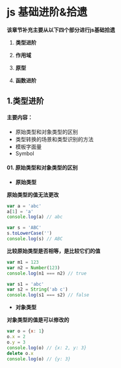 # js 基础进阶&拾遗

**该章节补充主要从以下四个部分进行js基础拾遗**

1. **类型进阶**

2. **作用域**

3. **原型**

4. **函数进阶**

   

## 1.类型进阶

#### 主要内容：

+ 原始类型和对象类型的区别
+ 类型转换的场景和类型识别的方法
+ 模板字面量
+ Symbol



#### 01. 原始类型和对象类型的区别

+ **原始类型**

**原始类型的值无法更改**

```js
var a = 'abc'
a[1] = 'a'
console.log(a) // abc

var s = 'ABC'
s.toLowerCase('')
console.log(s) // ABC
```

**比较原始类型是否相等，是比较它们的值**

```js
var m1 = 123
var n2 = Number(123)
console.log(n1 === n2) // true

var s1 = 'abc'
var s2 = String('ab c')
console.log(s1 === s2) // false
```

+ **对象类型**

**对象类型的值是可以修改的**

```js
var o = {x: 1}
o.x = 2
o.y = 3
console.log(o) // {x: 2, y: 3}
delete o.x
console.log(o) // {y: 3}
```



